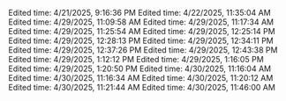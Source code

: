 Edited time: 4/21/2025, 9:16:36 PM
Edited time: 4/22/2025, 11:35:04 AM
Edited time: 4/29/2025, 11:09:58 AM
Edited time: 4/29/2025, 11:17:34 AM
Edited time: 4/29/2025, 11:25:54 AM
Edited time: 4/29/2025, 12:25:14 PM
Edited time: 4/29/2025, 12:28:13 PM
Edited time: 4/29/2025, 12:34:11 PM
Edited time: 4/29/2025, 12:37:26 PM
Edited time: 4/29/2025, 12:43:38 PM
Edited time: 4/29/2025, 1:12:12 PM
Edited time: 4/29/2025, 1:16:05 PM
Edited time: 4/29/2025, 1:20:50 PM
Edited time: 4/30/2025, 11:16:04 AM
Edited time: 4/30/2025, 11:16:34 AM
Edited time: 4/30/2025, 11:20:12 AM
Edited time: 4/30/2025, 11:21:44 AM
Edited time: 4/30/2025, 11:46:00 AM
